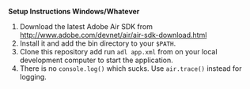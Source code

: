 **Setup Instructions Windows/Whatever**

1. Download the latest Adobe Air SDK from http://www.adobe.com/devnet/air/air-sdk-download.html
2. Install it and add the bin directory to your `$PATH`.
3. Clone this repository add run `adl app.xml` from on your local development computer to start the application.
4. There is no `console.log()` which sucks. Use `air.trace()` instead for logging.

